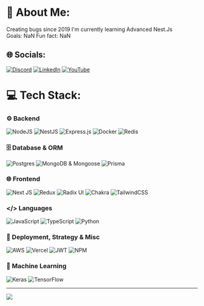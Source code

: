 # 💫 About Me:
Creating bugs since 2019<be>
I'm currently learning Advanced Nest.Js<br>
Goals: NaN<be>
Fun fact: NaN


## 🌐 Socials:
[![Discord](https://img.shields.io/badge/Discord-%237289DA.svg?logo=discord&logoColor=white)](https://discord.gg/.kaazi) 
[![LinkedIn](https://img.shields.io/badge/LinkedIn-%230077B5.svg?logo=linkedin&logoColor=white)](https://linkedin.com/in/https://www.linkedin.com/in/kazi-mubin) 
[![YouTube](https://img.shields.io/badge/YouTube-%23FF0000.svg?logo=YouTube&logoColor=white)](https://youtube.com/@https://www.youtube.com/channel/UCN1lfbICwm1G8oBIyj85TKw) 

# 💻 Tech Stack:
### ⚙️ Backend
![NodeJS](https://img.shields.io/badge/node.js-6DA55F?style=for-the-badge&logo=node.js&logoColor=white) 
![NestJS](https://img.shields.io/badge/nestjs-%23E0234E.svg?style=for-the-badge&logo=nestjs&logoColor=white)
![Express.js](https://img.shields.io/badge/express.js-%23404d59.svg?style=for-the-badge&logo=express&logoColor=%2361DAFB) 
![Docker](https://img.shields.io/badge/docker-%230db7ed.svg?style=for-the-badge&logo=docker&logoColor=white) 
![Redis](https://img.shields.io/badge/redis-%23DD0031.svg?style=for-the-badge&logo=redis&logoColor=white) 

### 🗄️ Database & ORM
![Postgres](https://img.shields.io/badge/postgres-%23316192.svg?style=for-the-badge&logo=postgresql&logoColor=white) 
![MongoDB & Mongoose](https://img.shields.io/badge/MongoDB-%234ea94b.svg?style=for-the-badge&logo=mongodb&logoColor=white) 
![Prisma](https://img.shields.io/badge/Prisma-3982CE?style=for-the-badge&logo=Prisma&logoColor=white)

### 🌐 Frontend
![Next JS](https://img.shields.io/badge/Next-black?style=for-the-badge&logo=next.js&logoColor=white) 
![Redux](https://img.shields.io/badge/redux-%23593d88.svg?style=for-the-badge&logo=redux&logoColor=white) 
![Radix UI](https://img.shields.io/badge/radix%20ui-161618.svg?style=for-the-badge&logo=radix-ui&logoColor=white) 
![Chakra](https://img.shields.io/badge/chakra-%234ED1C5.svg?style=for-the-badge&logo=chakraui&logoColor=white) 
![TailwindCSS](https://img.shields.io/badge/tailwindcss-%2338B2AC.svg?style=for-the-badge&logo=tailwind-css&logoColor=white) 

### </> Languages
![JavaScript](https://img.shields.io/badge/javascript-%23323330.svg?style=for-the-badge&logo=javascript&logoColor=%23F7DF1E) 
![TypeScript](https://img.shields.io/badge/typescript-%23007ACC.svg?style=for-the-badge&logo=typescript&logoColor=white) 
![Python](https://img.shields.io/badge/python-3670A0?style=for-the-badge&logo=python&logoColor=ffdd54) 


### 🤷 Deployment, Strategy & Misc
![AWS](https://img.shields.io/badge/AWS-%23FF9900.svg?style=for-the-badge&logo=amazon-aws&logoColor=white) 
![Vercel](https://img.shields.io/badge/vercel-%23000000.svg?style=for-the-badge&logo=vercel&logoColor=white) 
![JWT](https://img.shields.io/badge/JWT-black?style=for-the-badge&logo=JSON%20web%20tokens) 
![NPM](https://img.shields.io/badge/NPM-%23CB3837.svg?style=for-the-badge&logo=npm&logoColor=white) 


### 🤖 Machine Learning
![Keras](https://img.shields.io/badge/Keras-%23D00000.svg?style=for-the-badge&logo=Keras&logoColor=white) 
![TensorFlow](https://img.shields.io/badge/TensorFlow-%23FF6F00.svg?style=for-the-badge&logo=TensorFlow&logoColor=white)


---
[![](https://visitcount.itsvg.in/api?id=Mubin42&icon=0&color=0)](https://visitcount.itsvg.in)

<!-- Proudly created with GPRM ( https://gprm.itsvg.in ) -->

